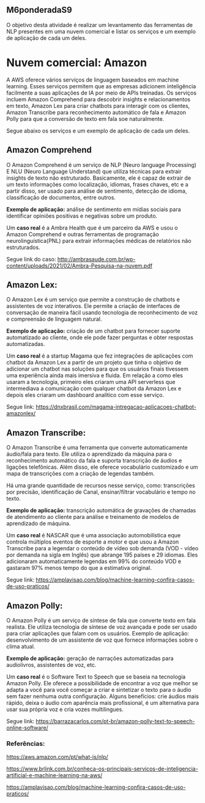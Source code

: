 ## M6ponderadaS9
O objetivo desta atividade é realizar um levantamento das ferramentas de NLP presentes em uma nuvem comercial e listar os serviços e um exemplo de aplicação de cada um deles.

# Nuvem comercial: Amazon 
A AWS oferece vários serviços de linguagem baseados em machine learning. Esses serviços permitem que as empresas adicionem inteligência facilmente a suas aplicações de IA por meio de APIs treinadas.
Os serviços incluem Amazon Comprehend para descobrir insights e relacionamentos em texto, Amazon Lex para criar chatbots para interagir com os clientes, Amazon Transcribe para reconhecimento automático de fala e Amazon Polly para que a conversão de texto em fala soe naturalmente.

Segue abaixo os serviços e um exemplo de aplicação de cada um deles.

## Amazon Comprehend

O Amazon Comprehend é um serviço de NLP (Neuro language Processing)  E NLU (Neuro Language Understand) que utiliza técnicas para extrair insights de texto não estruturado. Basicamente, ele é capaz de extrair de um texto informações como localização, idiomas, frases chaves, etc e a partir disso, ser usado para análise de sentimento, detecção de idioma, classificação de documentos, entre outros. 

**Exemplo de aplicação:**  análise de sentimento em mídias sociais para identificar opiniões positivas e negativas sobre um produto.

Um **caso real** é a Ambra Health que é um parceiro da AWS e usou o Amazon Comprehend e outras ferramentas de programação neurolinguística(PNL) para extrair informações médicas de relatórios não estruturados.

Segue link do caso: http://ambrasaude.com.br/wp-content/uploads/2021/02/Ambra-Pesquisa-na-nuvem.pdf



## Amazon Lex:
O Amazon Lex é um serviço que permite a construção de chatbots e assistentes de voz interativos. Ele permite a criação de interfaces de conversação de maneira fácil usando tecnologia de reconhecimento de voz e compreensão de linguagem natural.

**Exemplo de aplicação:**  criação de um chatbot para fornecer suporte automatizado ao cliente, onde ele pode fazer perguntas e obter respostas automatizadas.

Um **caso real** é a startup Magama que fez integrações de aplicações com chatbot da Amazon Lex a partir de um projeto que tinha o objetivo de adicionar um chatbot nas soluções para que os usuários finais tivessem uma experiência ainda mais imersiva e fluida. Em relação a como eles usaram a tecnologia, primeiro eles criaram uma API serverless que intermediava a comunicação com qualquer chatbot da Amazon Lex e depois eles criaram um dashboard analítico com esse serviço. 

Segue link: https://dnxbrasil.com/magama-intregacao-aplicacoes-chatbot-amazonlex/



 ## Amazon Transcribe:
O Amazon Transcribe é uma ferramenta que converte automaticamente áudio/fala para texto. Ele utiliza o aprendizado da máquina para o reconhecimento automático da fala e suporta transcrição de áudios e ligações telefônicas. Além disso, ele oferece vocabulário customizado e um mapa de transcrições com a criação de legendas também.

Há uma grande quantidade de recursos nesse serviço, como: transcrições por precisão, identificação de Canal, ensinar/filtrar vocabulário e tempo no texto.

**Exemplo de aplicação:**  transcrição automática de gravações de chamadas de atendimento ao cliente para análise e treinamento de modelos de aprendizado de máquina.

Um **caso real** é NASCAR que é uma associação automobilística eque controla múltiplos eventos de esporte a motor e que usou a Amazon Transcribe para a legendar o conteúdo de vídeo sob demanda (VOD - vídeo por demanda na sigla em Inglês) que abrange 195 países e 29 idiomas. Eles adicionaram automaticamente legendas em 99% do conteúdo VOD e gastaram 97% menos tempo do que a estimativa original.

Segue link: https://amplavisao.com/blog/machine-learning-confira-casos-de-uso-praticos/



 ## Amazon Polly:
O Amazon Polly é um serviço de síntese de fala que converte texto em fala realista. Ele utiliza tecnologia de síntese de voz avançada e pode ser usado para criar aplicações que falam com os usuários. Exemplo de aplicação: desenvolvimento de um assistente de voz que fornece informações sobre o clima atual.

**Exemplo de aplicação:** geração de narrações automatizadas para audiolivros, assistentes de voz, etc.


Um **caso real** é o Software Text to Speech que se baseia na tecnologia Amazon Polly. Ele oferece a possibilidade de encontrar a voz que melhor se adapta a você para você começar a criar e sintetizar o texto para o áudio sem fazer nenhuma outra configuração. Alguns benefícios: crie áudios mais rápido, deixa o áudio com aparência mais profissional, é um alternativa para usar sua própria voz e cria vozes multilingues.

Segue link: https://barrazacarlos.com/pt-br/amazon-polly-text-to-speech-online-software/







### Referências:
https://aws.amazon.com/pt/what-is/nlp/

https://www.brlink.com.br/conheca-os-principais-servicos-de-inteligencia-artificial-e-machine-learning-na-aws/

https://amplavisao.com/blog/machine-learning-confira-casos-de-uso-praticos/
